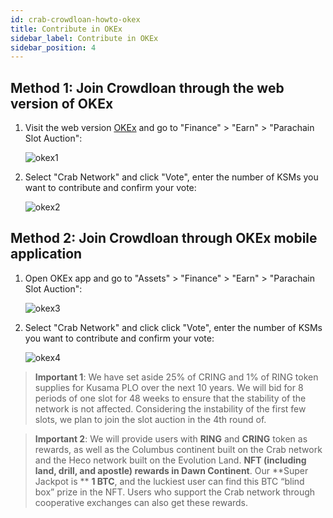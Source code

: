 ```yaml
---
id: crab-crowdloan-howto-okex
title: Contribute in OKEx
sidebar_label: Contribute in OKEx
sidebar_position: 4
---
```



## Method 1: Join Crowdloan through the web version of OKEx

1. Visit the web version [OKEx](https://www.okex.com/) and go to "Finance" > "Earn" > "Parachain Slot Auction":

   ![okex1](../assets/crowdloan/okex1.gif)

2. Select "Crab Network" and click "Vote", enter the number of KSMs you want to contribute and confirm your vote:

   ![okex2](../assets/crowdloan/okex2.png)

## Method 2: Join Crowdloan through OKEx mobile application

1. Open OKEx app and go to "Assets" > "Finance" > "Earn" > "Parachain Slot Auction":

   ![okex3](../assets/crowdloan/okex3.gif)

2. Select "Crab Network" and click click "Vote", enter the number of KSMs you want to contribute and confirm your vote:

   ![okex4](../assets/crowdloan/okex4.jpg)

> **Important 1**: We have set aside 25% of CRING and 1% of RING token supplies for Kusama PLO over the next 10 years. We will bid for 8 periods of one slot for 48 weeks to ensure that the stability of the network is not affected. Considering the instability of the first few slots, we plan to join the slot auction in the 4th round of.

> **Important 2**: We will provide users with **RING** and **CRING** token as rewards, as well as the Columbus continent built on the Crab network and the Heco network built on the Evolution Land. **NFT (including land, drill, and apostle) rewards in Dawn Continent**. Our **Super Jackpot is ** **1 BTC**, and the luckiest user can find this BTC “blind box” prize in the NFT. Users who support the Crab network through cooperative exchanges can also get these rewards.
